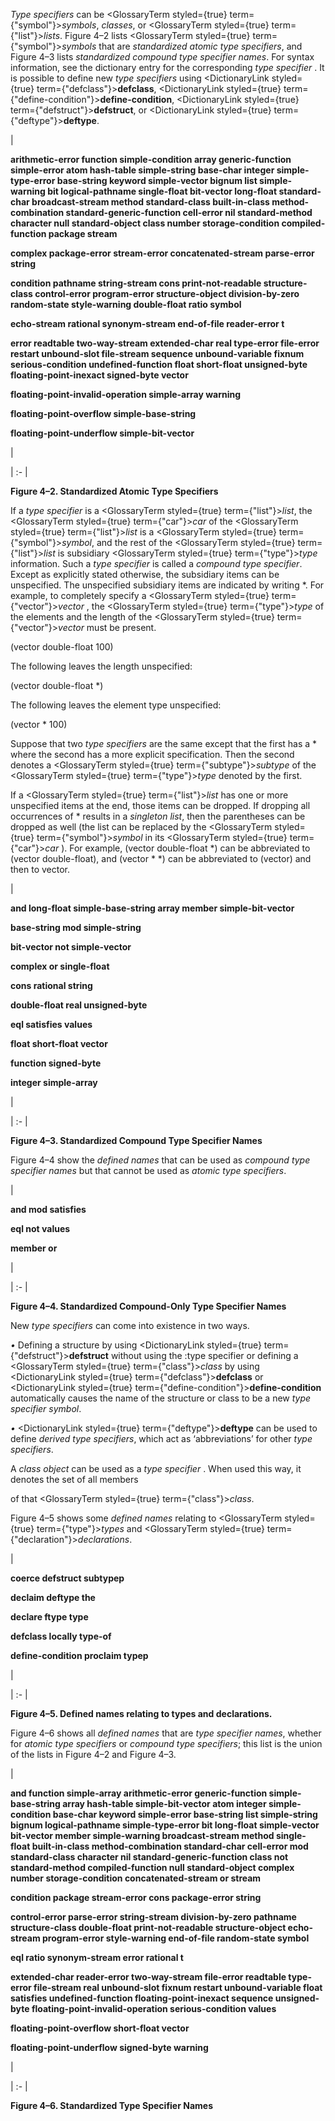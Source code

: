  



*Type specifiers* can be <GlossaryTerm styled={true} term={"symbol"}><i>symbols</i></GlossaryTerm>, *classes*, or <GlossaryTerm styled={true} term={"list"}><i>lists</i></GlossaryTerm>. Figure 4–2 lists <GlossaryTerm styled={true} term={"symbol"}><i>symbols</i></GlossaryTerm> that are *standardized atomic type specifiers*, and Figure 4–3 lists *standardized compound type specifier names*. For syntax information, see the dictionary entry for the corresponding *type specifier* . It is possible to define new *type specifiers* using <DictionaryLink styled={true} term={"defclass"}><b>defclass</b></DictionaryLink>, <DictionaryLink styled={true} term={"define-condition"}><b>define-condition</b></DictionaryLink>, <DictionaryLink styled={true} term={"defstruct"}><b>defstruct</b></DictionaryLink>, or <DictionaryLink styled={true} term={"deftype"}><b>deftype</b></DictionaryLink>.  







|<p>**arithmetic-error function simple-condition array generic-function simple-error atom hash-table simple-string base-char integer simple-type-error base-string keyword simple-vector bignum list simple-warning bit logical-pathname single-float bit-vector long-float standard-char broadcast-stream method standard-class built-in-class method-combination standard-generic-function cell-error nil standard-method character null standard-object class number storage-condition compiled-function package stream** </p><p>**complex package-error stream-error concatenated-stream parse-error string** </p><p>**condition pathname string-stream cons print-not-readable structure-class control-error program-error structure-object division-by-zero random-state style-warning double-float ratio symbol** </p><p>**echo-stream rational synonym-stream end-of-file reader-error t** </p><p>**error readtable two-way-stream extended-char real type-error file-error restart unbound-slot file-stream sequence unbound-variable fixnum serious-condition undefined-function float short-float unsigned-byte floating-point-inexact signed-byte vector** </p><p>**floating-point-invalid-operation simple-array warning** </p><p>**floating-point-overflow simple-base-string** </p><p>**floating-point-underflow simple-bit-vector**</p>|

| :- |





**Figure 4–2. Standardized Atomic Type Specifiers** 



If a *type specifier* is a <GlossaryTerm styled={true} term={"list"}><i>list</i></GlossaryTerm>, the <GlossaryTerm styled={true} term={"car"}><i>car</i></GlossaryTerm> of the <GlossaryTerm styled={true} term={"list"}><i>list</i></GlossaryTerm> is a <GlossaryTerm styled={true} term={"symbol"}><i>symbol</i></GlossaryTerm>, and the rest of the <GlossaryTerm styled={true} term={"list"}><i>list</i></GlossaryTerm> is subsidiary <GlossaryTerm styled={true} term={"type"}><i>type</i></GlossaryTerm> information. Such a *type specifier* is called a *compound type specifier*. Except as explicitly stated otherwise, the subsidiary items can be unspecified. The unspecified subsidiary items are indicated by writing \*. For example, to completely specify a <GlossaryTerm styled={true} term={"vector"}><i>vector</i></GlossaryTerm> , the <GlossaryTerm styled={true} term={"type"}><i>type</i></GlossaryTerm> of the elements and the length of the <GlossaryTerm styled={true} term={"vector"}><i>vector</i></GlossaryTerm> must be present. 



(vector double-float 100) 



The following leaves the length unspecified:  







(vector double-float \*) 



The following leaves the element type unspecified: 



(vector \* 100) 



Suppose that two *type specifiers* are the same except that the first has a \* where the second has a more explicit specification. Then the second denotes a <GlossaryTerm styled={true} term={"subtype"}><i>subtype</i></GlossaryTerm> of the <GlossaryTerm styled={true} term={"type"}><i>type</i></GlossaryTerm> denoted by the first. 



If a <GlossaryTerm styled={true} term={"list"}><i>list</i></GlossaryTerm> has one or more unspecified items at the end, those items can be dropped. If dropping all occurrences of \* results in a *singleton list*, then the parentheses can be dropped as well (the list can be replaced by the <GlossaryTerm styled={true} term={"symbol"}><i>symbol</i></GlossaryTerm> in its <GlossaryTerm styled={true} term={"car"}><i>car</i></GlossaryTerm> ). For example, (vector double-float \*) can be abbreviated to (vector double-float), and (vector \* \*) can be abbreviated to (vector) and then to vector. 



|<p>**and long-float simple-base-string array member simple-bit-vector** </p><p>**base-string mod simple-string** </p><p>**bit-vector not simple-vector** </p><p>**complex or single-float** </p><p>**cons rational string** </p><p>**double-float real unsigned-byte** </p><p>**eql satisfies values** </p><p>**float short-float vector** </p><p>**function signed-byte** </p><p>**integer simple-array**</p>|

| :- |





**Figure 4–3. Standardized Compound Type Specifier Names** 



Figure 4–4 show the *defined names* that can be used as *compound type specifier names* but that cannot be used as *atomic type specifiers*. 



|<p>**and mod satisfies** </p><p>**eql not values** </p><p>**member or**</p>|

| :- |





**Figure 4–4. Standardized Compound-Only Type Specifier Names** 



New *type specifiers* can come into existence in two ways. 



*•* Defining a structure by using <DictionaryLink styled={true} term={"defstruct"}><b>defstruct</b></DictionaryLink> without using the :type specifier or defining a <GlossaryTerm styled={true} term={"class"}><i>class</i></GlossaryTerm> by using <DictionaryLink styled={true} term={"defclass"}><b>defclass</b></DictionaryLink> or <DictionaryLink styled={true} term={"define-condition"}><b>define-condition</b></DictionaryLink> automatically causes the name of the structure or class to be a new *type specifier symbol*. 



*•* <DictionaryLink styled={true} term={"deftype"}><b>deftype</b></DictionaryLink> can be used to define *derived type specifiers*, which act as ‘abbreviations’ for other *type specifiers*. 



A *class object* can be used as a *type specifier* . When used this way, it denotes the set of all members 











of that <GlossaryTerm styled={true} term={"class"}><i>class</i></GlossaryTerm>. 



Figure 4–5 shows some *defined names* relating to <GlossaryTerm styled={true} term={"type"}><i>types</i></GlossaryTerm> and <GlossaryTerm styled={true} term={"declaration"}><i>declarations</i></GlossaryTerm>. 



|<p>**coerce defstruct subtypep** </p><p>**declaim deftype the** </p><p>**declare ftype type** </p><p>**defclass locally type-of** </p><p>**define-condition proclaim typep**</p>|

| :- |





**Figure 4–5. Defined names relating to types and declarations.** 



Figure 4–6 shows all *defined names* that are *type specifier names*, whether for *atomic type specifiers* or *compound type specifiers*; this list is the union of the lists in Figure 4–2 and Figure 4–3.  







|<p>**and function simple-array arithmetic-error generic-function simple-base-string array hash-table simple-bit-vector atom integer simple-condition base-char keyword simple-error base-string list simple-string bignum logical-pathname simple-type-error bit long-float simple-vector bit-vector member simple-warning broadcast-stream method single-float built-in-class method-combination standard-char cell-error mod standard-class character nil standard-generic-function class not standard-method compiled-function null standard-object complex number storage-condition concatenated-stream or stream** </p><p>**condition package stream-error cons package-error string** </p><p>**control-error parse-error string-stream division-by-zero pathname structure-class double-float print-not-readable structure-object echo-stream program-error style-warning end-of-file random-state symbol** </p><p>**eql ratio synonym-stream error rational t** </p><p>**extended-char reader-error two-way-stream file-error readtable type-error file-stream real unbound-slot fixnum restart unbound-variable float satisfies undefined-function floating-point-inexact sequence unsigned-byte floating-point-invalid-operation serious-condition values** </p><p>**floating-point-overflow short-float vector** </p><p>**floating-point-underflow signed-byte warning**</p>|

| :- |





**Figure 4–6. Standardized Type Specifier Names**  







